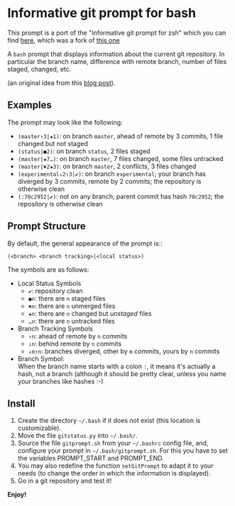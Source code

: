 # Informative git prompt for bash

This prompt is a port of the "Informative git prompt for zsh" which you can find [here](https://github.com/magicmonty/zsh-git-prompt), which was a fork of [this one](https://github.com/olivierverdier/zsh-git-prompt)

A ``bash`` prompt that displays information about the current git repository.
In particular the branch name, difference with remote branch, number of files staged, changed, etc.

(an original idea from this [blog post][]).

## Examples

The prompt may look like the following: 

* ``(master↑3|✚1)``: on branch ``master``, ahead of remote by 3 commits, 1 file changed but not staged
* ``(status|●2)``: on branch ``status``, 2 files staged
* ``(master|✚7…)``: on branch ``master``, 7 files changed, some files untracked
* ``(master|✖2✚3)``: on branch ``master``, 2 conflicts, 3 files changed
* ``(experimental↓2↑3|✔)``: on branch ``experimental``; your branch has diverged by 3 commits, remote by 2 commits; the repository is otherwise clean
* ``(:70c2952|✔)``: not on any branch; parent commit has hash ``70c2952``; the repository is otherwise clean

##  Prompt Structure

By default, the general appearance of the prompt is::

    (<branch> <branch tracking>|<local status>)

The symbols are as follows:

- Local Status Symbols
  - ``✔``: repository clean
  - ``●n``: there are ``n`` staged files
  - ``✖n``: there are ``n`` unmerged files
  - ``✚n``: there are ``n`` changed but *unstaged* files
  - ``…n``: there are ``n`` untracked files
- Branch Tracking Symbols
  - ``↑n``: ahead of remote by ``n`` commits
  - ``↓n``: behind remote by ``n`` commits
  - ``↓m↑n``: branches diverged, other by ``m`` commits, yours by ``n`` commits
- Branch Symbol:<br />
  	When the branch name starts with a colon ``:``, it means it's actually a hash, not a branch (although it should be pretty clear, unless you name your branches like hashes :-)

## Install

1. Create the directory ``~/.bash`` if it does not exist (this location is customizable).
1. Move the file ``gitstatus.py`` into ``~/.bash/``.
1. Source the file ``gitprompt.sh`` from your ``~/.bashrc`` config file, and, configure your prompt in ``~/.bash/gitprompt.sh``. For this you have to set the variables PROMPT\_START and PROMPT\_END.
1. You may also redefine the function ``setGitPrompt`` to adapt it to your needs (to change the order in which the information is displayed).
1. Go in a git repository and test it!

**Enjoy!**

[blog post]: http://sebastiancelis.com/2009/nov/16/zsh-prompt-git-users/